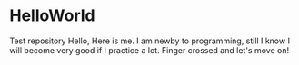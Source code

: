 # HelloWorld
Test repository
Hello,
Here is me. I am newby to programming, still I know I will become very good if I practice a lot.
Finger crossed and let's move on!
